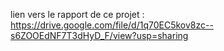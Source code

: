lien vers le rapport de ce projet : https://drive.google.com/file/d/1q70EC5kov8zc--s6ZOOEdNF7T3dHyD_F/view?usp=sharing
